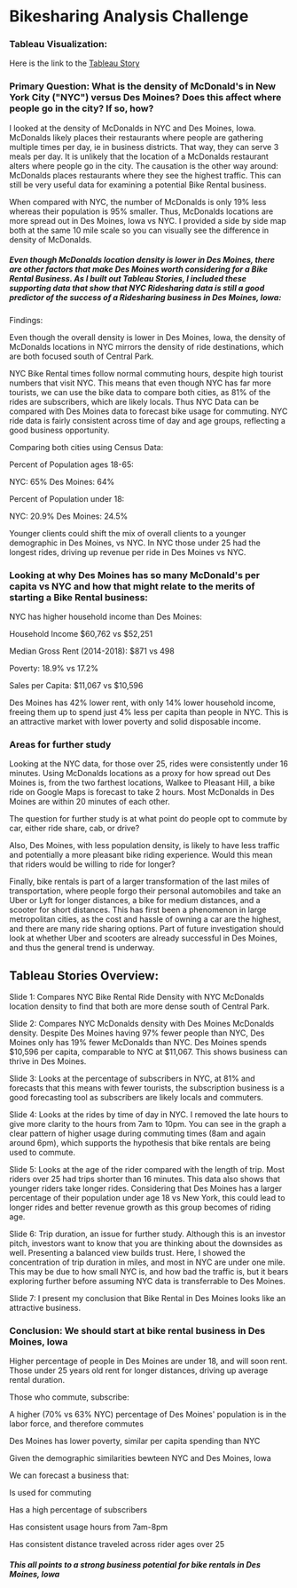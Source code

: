 # Bikesharing Analysis Challenge

### Tableau Visualization:
Here is the link to the [Tableau Story](https://public.tableau.com/profile/em.smith#!/vizhome/Iowa_Bike_Rental_Business_Pitch/IowaBikePitch?publish=yes)

### Primary Question: What is the density of McDonald's in New York City ("NYC") versus Des Moines? Does this affect where people go in the city? If so, how?

I looked at the density of McDonalds in NYC and Des Moines, Iowa. McDonalds likely places their restaurants where people are gathering multiple times per day, ie in business districts. That way, they can serve 3 meals per day.  It is unlikely that the location of a McDonalds restaurant alters where people go in the city.  The causation is the other way around: McDonalds places restaurants where they see the highest traffic.  This can still be very useful data for examining a potential Bike Rental business.

When compared with NYC, the number of McDonalds is only 19% less whereas their population is 95% smaller.  Thus, McDonalds locations are more spread out in Des Moines, Iowa vs NYC.  I provided a side by side map both at the same 10 mile scale so you can visually see the difference in density of McDonalds.

##### Even though McDonalds location density is lower in Des Moines, there are other factors that make Des Moines worth considering for a Bike Rental Business.  As I built out Tableau Stories, I included these supporting data that show that NYC Ridesharing data is still a good predictor of the success of a Ridesharing business in Des Moines, Iowa:

Findings:

Even though the overall density is lower in Des Moines, Iowa, the density of McDonalds locations in NYC mirrors the density of ride destinations, which are both focused south of Central Park.

NYC Bike Rental times follow normal commuting hours, despite high tourist numbers that visit NYC.  This means that even though NYC has far more tourists, we can use the bike data to compare both cities, as 81% of the rides are subscribers, which are likely locals.  Thus NYC Data can be compared with Des Moines data to forecast bike usage for commuting.  NYC ride data is fairly consistent across time of day and age groups, reflecting a good business opportunity.

Comparing both cities using Census Data: 


Percent of Population ages 18-65:

NYC: 65% Des Moines: 64%

Percent of Population under 18:

NYC: 20.9%  Des Moines: 24.5%

Younger clients could shift the mix of overall clients to a younger demographic in Des Moines, vs NYC.  In NYC those under 25 had the longest rides, driving up revenue per ride in Des Moines vs NYC.

### Looking at why Des Moines has so many McDonald's per capita vs NYC and how that might relate to the merits of starting a Bike Rental business:

NYC has higher household income than Des Moines:

Household Income $60,762 vs $52,251

Median Gross Rent (2014-2018): $871 vs 498

Poverty: 18.9%  vs 17.2%

Sales per Capita: $11,067 vs $10,596

Des Moines has 42% lower rent, with only 14% lower household income, freeing them up to spend just 4% less per capita than people in NYC.  This is an attractive market with lower poverty and solid disposable income.

### Areas for further study

Looking at the NYC data, for those over 25, rides were consistently under 16 minutes.  Using McDonalds locations as a proxy for how spread out Des Moines is, from the two farthest locations, Walkee to Pleasant Hill, a bike ride on Google Maps is forecast to take 2 hours.  Most McDonalds in Des Moines are within 20 minutes of each other.  

The question for further study is at what point do people opt to commute by car, either ride share, cab, or drive?  

Also, Des Moines, with less population density, is likely to have less traffic and potentially a more pleasant bike riding experience.  Would this mean that riders would be willing to ride for longer?  

Finally, bike rentals is part of a larger transformation of the last miles of transportation, where people forgo their personal automobiles and take an Uber or Lyft for longer distances, a bike for medium distances, and a scooter for short distances.  This has first been a phenomenon in large metropolitan cities, as the cost and hassle of owning a car are the highest, and there are many ride sharing options. Part of future investigation should look at whether Uber and scooters are already successful in Des Moines, and thus the general trend is underway.

## Tableau Stories Overview:

Slide 1: Compares NYC Bike Rental Ride Density with NYC McDonalds location density to find that both are more dense south of Central Park.

Slide 2: Compares NYC McDonalds density with Des Moines McDonalds density.  Despite Des Moines having 97% fewer people than NYC, Des Moines only has 19% fewer McDonalds than NYC. Des Moines spends $10,596 per capita, comparable to NYC at $11,067.  This shows business can thrive in Des Moines.

Slide 3: Looks at the percentage of subscribers in NYC, at 81% and forecasts that this means with fewer tourists, the subscription business is a good forecasting tool as subscribers are likely locals and commuters.

Slide 4: Looks at the rides by time of day in NYC.  I removed the late hours to give more clarity to the hours from 7am to 10pm.  You can see in the graph a clear pattern of higher usage during commuting times (8am and again around 6pm), which supports the hypothesis that bike rentals are being used to commute.

Slide 5: Looks at the age of the rider compared with the length of trip.  Most riders over 25 had trips shorter than 16 minutes.  This data also shows that younger riders take longer rides.  Considering that Des Moines has a larger percentage of their population under age 18 vs New York, this could lead to longer rides and better revenue growth as this group becomes of riding age.

Slide 6: Trip duration, an issue for further study. Although this is an investor pitch, investors want to know that you are thinking about the downsides as well.  Presenting a balanced view builds trust.  Here, I showed the concentration of trip duration in miles, and most in NYC are under one mile.  This may be due to how small NYC is, and how bad the traffic is, but it bears exploring further before assuming NYC data is transferrable to Des Moines.

Slide 7: I present my conclusion that Bike Rental in Des Moines looks like an attractive business.  

### Conclusion: We should start at bike rental business in Des Moines, Iowa

Higher percentage of people in Des Moines are under 18, and will soon rent.  Those under 25 years old rent for longer distances, driving up average rental duration.

Those who commute, subscribe: 

A higher (70% vs 63% NYC) percentage of Des Moines' population is in the labor force, and therefore commutes

Des Moines has lower poverty, similar per capita spending than NYC

Given the demographic similarities bewteen NYC and Des Moines, Iowa

We can forecast a business that:

Is used for commuting

Has a high percentage of subscribers

Has consistent usage hours from 7am-8pm

Has consistent distance traveled across rider ages over 25

##### This all points to a strong business potential for bike rentals in Des Moines, Iowa


